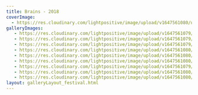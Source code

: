```yaml
---
title: Brains - 2018
coverImage:
  - https://res.cloudinary.com/lightpositive/image/upload/v1647561080/uploads/Brains%20-%202018/BR6.jpg
galleryImages:
   - https://res.cloudinary.com/lightpositive/image/upload/v1647561079/uploads/Brains%20-%202018/BR7.jpg
   - https://res.cloudinary.com/lightpositive/image/upload/v1647561079/uploads/Brains%20-%202018/BR5.jpg
   - https://res.cloudinary.com/lightpositive/image/upload/v1647561079/uploads/Brains%20-%202018/BR4.jpg
   - https://res.cloudinary.com/lightpositive/image/upload/v1647561080/uploads/Brains%20-%202018/BR.jpg
   - https://res.cloudinary.com/lightpositive/image/upload/v1647561080/uploads/Brains%20-%202018/BR3.jpg
   - https://res.cloudinary.com/lightpositive/image/upload/v1647561080/uploads/Brains%20-%202018/BR2.jpg
   - https://res.cloudinary.com/lightpositive/image/upload/v1647561079/uploads/Brains%20-%202018/BR1.jpg
   - https://res.cloudinary.com/lightpositive/image/upload/v1647561080/uploads/Brains%20-%202018/BR8.jpg
   - https://res.cloudinary.com/lightpositive/image/upload/v1647561080/uploads/Brains%20-%202018/BR6.jpg
layout: galleryLayout_festival.html
---
```

